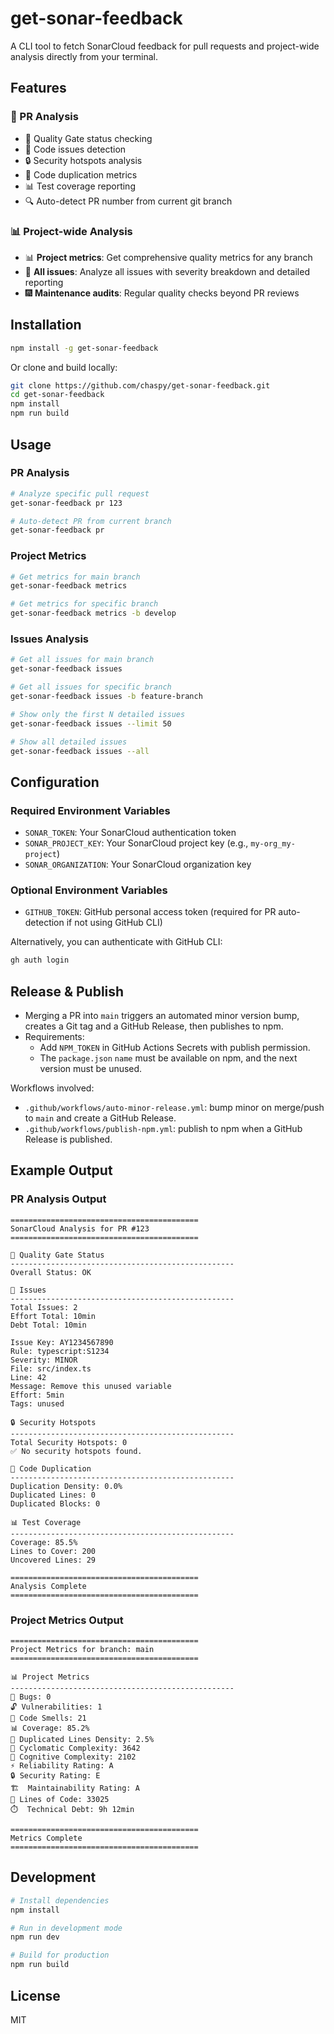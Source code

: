 # get-sonar-feedback

A CLI tool to fetch SonarCloud feedback for pull requests and project-wide analysis directly from your terminal.

## Features

### 🔴 PR Analysis
- 🎯 Quality Gate status checking
- 🐛 Code issues detection
- 🔒 Security hotspots analysis
- 🔄 Code duplication metrics
- 📊 Test coverage reporting
- 🔍 Auto-detect PR number from current git branch

### 📊 Project-wide Analysis  
- 📊 **Project metrics**: Get comprehensive quality metrics for any branch
- 🐛 **All issues**: Analyze all issues with severity breakdown and detailed reporting
- 🎆 **Maintenance audits**: Regular quality checks beyond PR reviews

## Installation

```bash
npm install -g get-sonar-feedback
```

Or clone and build locally:

```bash
git clone https://github.com/chaspy/get-sonar-feedback.git
cd get-sonar-feedback
npm install
npm run build
```

## Usage

### PR Analysis
```bash
# Analyze specific pull request
get-sonar-feedback pr 123

# Auto-detect PR from current branch
get-sonar-feedback pr
```

### Project Metrics
```bash
# Get metrics for main branch
get-sonar-feedback metrics

# Get metrics for specific branch
get-sonar-feedback metrics -b develop
```

### Issues Analysis
```bash
# Get all issues for main branch
get-sonar-feedback issues

# Get all issues for specific branch
get-sonar-feedback issues -b feature-branch

# Show only the first N detailed issues
get-sonar-feedback issues --limit 50

# Show all detailed issues
get-sonar-feedback issues --all
```

## Configuration

### Required Environment Variables

- `SONAR_TOKEN`: Your SonarCloud authentication token
- `SONAR_PROJECT_KEY`: Your SonarCloud project key (e.g., `my-org_my-project`)
- `SONAR_ORGANIZATION`: Your SonarCloud organization key

### Optional Environment Variables

- `GITHUB_TOKEN`: GitHub personal access token (required for PR auto-detection if not using GitHub CLI)

Alternatively, you can authenticate with GitHub CLI:

```bash
gh auth login
```

## Release & Publish

- Merging a PR into `main` triggers an automated minor version bump, creates a Git tag and a GitHub Release, then publishes to npm.
- Requirements:
  - Add `NPM_TOKEN` in GitHub Actions Secrets with publish permission.
  - The `package.json` `name` must be available on npm, and the next version must be unused.

Workflows involved:
- `.github/workflows/auto-minor-release.yml`: bump minor on merge/push to `main` and create a GitHub Release.
- `.github/workflows/publish-npm.yml`: publish to npm when a GitHub Release is published.

## Example Output

### PR Analysis Output
```
==========================================
SonarCloud Analysis for PR #123
==========================================

🎯 Quality Gate Status
--------------------------------------------------
Overall Status: OK

🐛 Issues
--------------------------------------------------
Total Issues: 2
Effort Total: 10min
Debt Total: 10min

Issue Key: AY1234567890
Rule: typescript:S1234
Severity: MINOR
File: src/index.ts
Line: 42
Message: Remove this unused variable
Effort: 5min
Tags: unused

🔒 Security Hotspots
--------------------------------------------------
Total Security Hotspots: 0
✅ No security hotspots found.

🔄 Code Duplication
--------------------------------------------------
Duplication Density: 0.0%
Duplicated Lines: 0
Duplicated Blocks: 0

📊 Test Coverage
--------------------------------------------------
Coverage: 85.5%
Lines to Cover: 200
Uncovered Lines: 29

==========================================
Analysis Complete
==========================================
```

### Project Metrics Output
```
==========================================
Project Metrics for branch: main
==========================================

📊 Project Metrics
--------------------------------------------------
🐛 Bugs: 0
🔓 Vulnerabilities: 1
💨 Code Smells: 21
📊 Coverage: 85.2%
🔄 Duplicated Lines Density: 2.5%
🎯 Cyclomatic Complexity: 3642
🧠 Cognitive Complexity: 2102
⚡ Reliability Rating: A
🔒 Security Rating: E
🏗️  Maintainability Rating: A
📄 Lines of Code: 33025
⏱️  Technical Debt: 9h 12min

==========================================
Metrics Complete
==========================================
```

## Development

```bash
# Install dependencies
npm install

# Run in development mode
npm run dev

# Build for production
npm run build
```

## License

MIT

